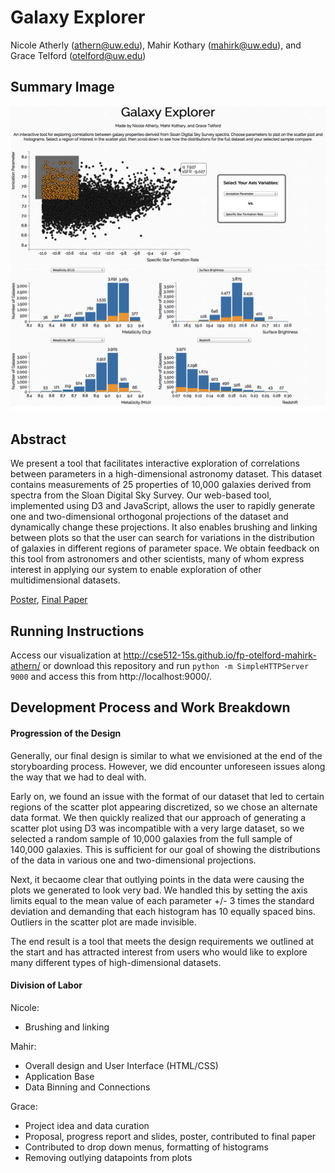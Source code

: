 Galaxy Explorer
===============
Nicole Atherly (athern@uw.edu), Mahir Kothary (mahirk@uw.edu), and Grace Telford (otelford@uw.edu)

## Summary Image
![Overview](https://github.com/CSE512-15S/fp-otelford-mahirk-athern/raw/gh-pages/summary.png)

## Abstract
We present a tool that facilitates interactive exploration of correlations between parameters in a high-dimensional astronomy dataset. This dataset contains measurements of 25 properties of 10,000 galaxies derived from spectra from the Sloan Digital Sky Survey. Our web-based tool, implemented using D3 and JavaScript, allows the user to rapidly generate one and two-dimensional orthogonal projections of the dataset and dynamically change these projections. It also enables brushing and linking between plots so that the user can search for variations in the distribution of galaxies in different regions of parameter space. We obtain feedback on this tool from astronomers and other scientists, many of whom express interest in applying our system to enable exploration of other multidimensional datasets.

[Poster](https://github.com/CSE512-15S/fp-otelford-mahirk-athern/raw/gh-pages/final/poster-otelford-mahirk-athern.pdf),
[Final Paper](https://github.com/CSE512-15S/fp-otelford-mahirk-athern/raw/gh-pages/final/paper-otelford-mahirk-athern.pdf) 

## Running Instructions

Access our visualization at http://cse512-15s.github.io/fp-otelford-mahirk-athern/ or download this repository and run `python -m SimpleHTTPServer 9000` and access this from http://localhost:9000/.

## Development Process and Work Breakdown
#### Progression of the Design

Generally, our final design is similar to what we envisioned at the end of the storyboarding process. However, we did encounter unforeseen issues along the way that we had to deal with. 

Early on, we found an issue with the format of our dataset that led to certain regions of the scatter plot appearing discretized, so we chose an alternate data format. We then quickly realized that our approach of generating a scatter plot using D3 was incompatible with a very large dataset, so we selected a random sample of 10,000 galaxies from the full sample of 140,000 galaxies. This is sufficient for our goal of showing the distributions of the data in various one and two-dimensional projections.

Next, it becaome clear that outlying points in the data were causing the plots we generated to look very bad. We handled this by setting the axis limits equal to the mean value of each parameter +/- 3 times the standard deviation and demanding that each histogram has 10 equally spaced bins. Outliers in the scatter plot are made invisible.

The end result is a tool that meets the design requirements we outlined at the start and has attracted interest from users who would like to explore many different types of high-dimensional datasets.

#### Division of Labor

Nicole:
  - Brushing and linking

Mahir:
  - Overall design and User Interface (HTML/CSS)
  - Application Base 
  - Data Binning and Connections

Grace:
  - Project idea and data curation
  - Proposal, progress report and slides, poster, contributed to final paper
  - Contributed to drop down menus, formatting of histograms
  - Removing outlying datapoints from plots
